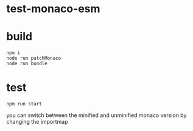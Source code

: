 # test-monaco-esm

# build

    npm i
    node run patchMonaco
    node run bundle

# test

    npm run start

you can switch between the minified and unminified monaco version by changing the importmap